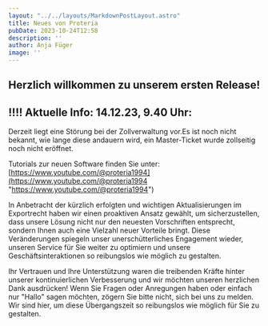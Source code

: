 ```yaml
---
layout: "../../layouts/MarkdownPostLayout.astro"
title: Neues von Proteria 
pubDate: 2023-10-24T12:58
description: ''
author: Anja Füger
image: ''
---
```


## Herzlich willkommen zu unserem ersten Release!

## **!!!! Aktuelle Info: 14.12.23, 9.40 Uhr:**

Derzeit liegt eine Störung bei der Zollverwaltung vor.Es ist noch nicht bekannt, wie lange diese andauern wird, ein Master-Ticket wurde zollseitig noch nicht eröffnet.

Tutorials zur neuen Software finden Sie unter:[https://www.youtube.com/@proteria1994](https://www.youtube.com/@proteria1994 "https://www.youtube.com/@proteria1994")

In Anbetracht der kürzlich erfolgten und wichtigen Aktualisierungen im Exportrecht haben wir einen proaktiven Ansatz gewählt, um sicherzustellen, dass unsere Lösung nicht nur den neuesten Vorschriften entsprecht, sondern Ihnen auch eine Vielzahl neuer Vorteile bringt. Diese Veränderungen spiegeln unser unerschütterliches Engagement wieder, unseren Service für Sie weiter zu optimiern und unsere Geschäftsinteraktionen so reibungslos wie möglich zu gestalten.

Ihr Vertrauen und Ihre Unterstützung waren die treibenden Kräfte hinter unserer kontinuierlichen Verbesserung und wir möchten unseren herzlichen Dank ausdrücken! Wenn Sie Fragen oder Anregungen haben oder einfach nur \"Hallo\" sagen möchten, zögern Sie bitte nicht, sich bei uns zu melden. Wir sind hier, um diese Übergangszeit so reibungslos wie möglich für Sie zu gestalten.